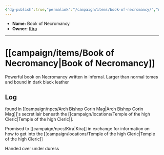 ```yaml
---
{"dg-publish":true,"permalink":"/campaign/items/book-of-necromancy/","noteIcon":"","created":"2025-10-26T09:16:40.745-07:00","updated":"2025-10-27T16:34:16.666-07:00"}
---
```



<p><span><ul>
<li dir="auto"><strong>Name:</strong> Book of Necromancy</li>
<li dir="auto"><strong>Owner:</strong> <a data-tooltip-position="top" aria-label="campaign/npcs/Kira.md" data-href="campaign/npcs/Kira.md" href="campaign/npcs/Kira.md" class="internal-link" target="_blank" rel="noopener nofollow">Kira</a></li>
</ul></span></p>

---

# [[campaign/items/Book of Necromancy\|Book of Necromancy]]
Powerful book on Necromancy written in infernal.
Larger than normal tomes and bound in dark black leather

## Log
found in [[campaign/npcs/Arch Bishop Corin Mag\|Arch Bishop Corin Mag]]'s secret lair beneath the [[campaign/locations/Temple of the high Cleric\|Temple of the high Cleric]].

Promised to [[campaign/npcs/Kira\|Kira]] in exchange for information on how to get into the [[campaign/locations/Temple of the high Cleric\|Temple of the high Cleric]]

Handed over under duress
